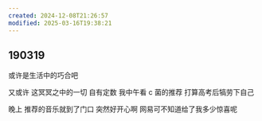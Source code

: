```yaml
---
created: 2024-12-08T21:26:57
modified: 2025-03-16T19:38:21
---
```


## 190319

或许是生活中的巧合吧

又或许 这冥冥之中的一切 自有定数 我中午看 c 菌的推荐 打算高考后犒劳下自己

晚上 推荐的音乐就到了门口 突然好开心啊 网易可不知道给了我多少惊喜呢
